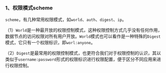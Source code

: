### 1、权限模式scheme

`scheme`，有几种常用权限模式，如`world`、`auth`、`digest`、`ip`。

（1）`World`是一种最开放的权限控制模式，这种权限控制方式几乎没有任何作用，数据节点的访问权限对所有用户开放。`World`模式也可以看作是一种特殊的`Digest`模式，它只有一个权限标识，即`worl:anyone`。

（2）`Digest`是最常用的权限控制模式，也更符合我们对于权限控制的认识，其以类似于`username:password`形式的权限标识进行权限配置，便于区分不同应用来进行权限控制。